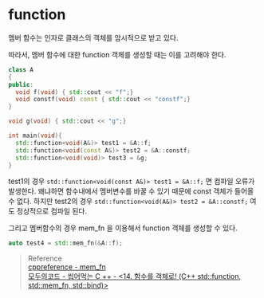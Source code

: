 # function
멤버 함수는 인자로 클래스의 객체를 암시적으로 받고 있다.

따라서, 멤버 함수에 대한 function 객체를 생성할 때는 이를 고려해야 한다.

```cpp
class A
{
public:
  void f(void) { std::cout << "f";}
  void constf(void) const { std::cout << "constf";}
}

void g(void) { std::cout << "g";}

int main(void){
  std::function<void(A&)> test1 = &A::f;
  std::function<void(const A&)> test2 = &A::constf;
  std::function<void(void)> test3 = &g;
}
```

test1의 경우 `std::function<void(const A&)> test1 = &A::f;` 면 컴파일 오류가 발생한다. 왜냐하면 함수내에서 멤버변수를 바꿀 수 있기 때문에 const 객체가 들어올 수 없다. 하지만 test2의 경우 `std::function<void(A&)> test2 = &A::constf;` 여도 정상적으로 컴파일 된다.

그리고 멤버함수의 경우 mem_fn 을 이용해서 function 객체를 생성할 수 있다.

```cpp
auto test4 = std::mem_fn(&A::f);
```

> Reference   
> [cppreference - mem_fn](https://en.cppreference.com/w/cpp/utility/functional/mem_fn)  
> [모두의코드 - 씹어먹는 C ++ - <14. 함수를 객체로! (C++ std::function, std::mem_fn, std::bind)>](https://modoocode.com/254)  
